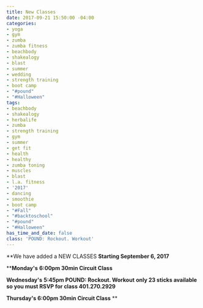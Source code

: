 ```yaml
---
title: New Classes
date: 2017-09-21 15:50:00 -04:00
categories:
- yoga
- gym
- zumba
- zumba fitness
- beachbody
- shakealogy
- blast
- summer
- wedding
- strength training
- boot camp
- "#pound"
- "#Halloween"
tags:
- beachbody
- shakealogy
- herbalife
- zumba
- strength training
- gym
- summer
- get fit
- health
- healthy
- zumba toning
- muscles
- blast
- l.a. fitness
- '2017'
- dancing
- smoothie
- boot camp
- "#Fall"
- "#backtoschool"
- "#pound"
- "#Halloween"
has_time_and_date: false
class: 'POUND: Rockout. Workout'
---
```


**We have added a NEW CLASSES **Starting September 6, 2017**

****Monday's**
**6:00pm 30min Circuit Class**

**Wednesday's**
****5:45pm POUND: Rockout. Workout****
**only 23 sticks available so you must RSVP for class 401.270.2929**

****Thursday's**
6:00pm 30min Circuit Class**
**


